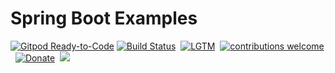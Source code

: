 # Spring Boot Examples
[![Gitpod Ready-to-Code](https://img.shields.io/badge/Gitpod-Ready--to--Code-blue?logo=gitpod)](https://gitpod.io/#https://github.com/examplehub/spring-boot)
[![Build Status](https://img.shields.io/travis/examplehub/spring-boot.svg?label=Travis%20CI&logo=travis&style=flat-square)](https://travis-ci.com/examplehub/spring-boot)&nbsp;
[![LGTM](https://img.shields.io/lgtm/alerts/github/examplehub/spring-boot.svg?label=LGTM&logo=LGTM&style=flat-square)](https://lgtm.com/projects/g/examplehub/spring-boot/alerts)&nbsp;
[![contributions welcome](https://img.shields.io/static/v1.svg?label=Contributions&message=Welcome&color=0059b3&style=flat-square)](https://github.com/examplehub/spring-boot/blob/master/CONTRIBUTING.md)&nbsp;
[![Donate](https://img.shields.io/badge/Donate-PayPal-green.svg?logo=paypal&style=flat-square)](https://paypal.me/duyuanchao?locale.x=en_US)&nbsp;
![](https://img.shields.io/github/repo-size/examplehub/Java.svg?label=Repo%20size&style=flat-square)&nbsp;